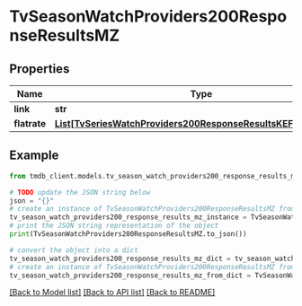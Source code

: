 # TvSeasonWatchProviders200ResponseResultsMZ


## Properties

Name | Type | Description | Notes
------------ | ------------- | ------------- | -------------
**link** | **str** |  | [optional] 
**flatrate** | [**List[TvSeriesWatchProviders200ResponseResultsKEFlatrateInner]**](TvSeriesWatchProviders200ResponseResultsKEFlatrateInner.md) |  | [optional] 

## Example

```python
from tmdb_client.models.tv_season_watch_providers200_response_results_mz import TvSeasonWatchProviders200ResponseResultsMZ

# TODO update the JSON string below
json = "{}"
# create an instance of TvSeasonWatchProviders200ResponseResultsMZ from a JSON string
tv_season_watch_providers200_response_results_mz_instance = TvSeasonWatchProviders200ResponseResultsMZ.from_json(json)
# print the JSON string representation of the object
print(TvSeasonWatchProviders200ResponseResultsMZ.to_json())

# convert the object into a dict
tv_season_watch_providers200_response_results_mz_dict = tv_season_watch_providers200_response_results_mz_instance.to_dict()
# create an instance of TvSeasonWatchProviders200ResponseResultsMZ from a dict
tv_season_watch_providers200_response_results_mz_from_dict = TvSeasonWatchProviders200ResponseResultsMZ.from_dict(tv_season_watch_providers200_response_results_mz_dict)
```
[[Back to Model list]](../README.md#documentation-for-models) [[Back to API list]](../README.md#documentation-for-api-endpoints) [[Back to README]](../README.md)



